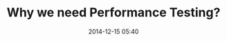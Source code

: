 ---
layout: post
title: Why we need Performance Testing? 
date: "2014-12-15 05:40"
tags: [Performance-Testing,]
permalink: /2014/12/15/performance-test-goals/
gh-repo: sarkershantonu/sarkershantonu.github.io
excerpt: "Blog on Performance testing"
gh-badge: [star,follow]
comments: true
---